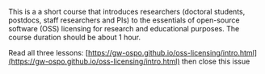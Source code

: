 This is a a short course that introduces researchers (doctoral students, postdocs, staff researchers and PIs) to the essentials of open-source software (OSS) licensing for research and educational purposes. The course duration should be about 1 hour.

Read all three lessons: [https://gw-ospo.github.io/oss-licensing/intro.html](https://gw-ospo.github.io/oss-licensing/intro.html) then close this issue
